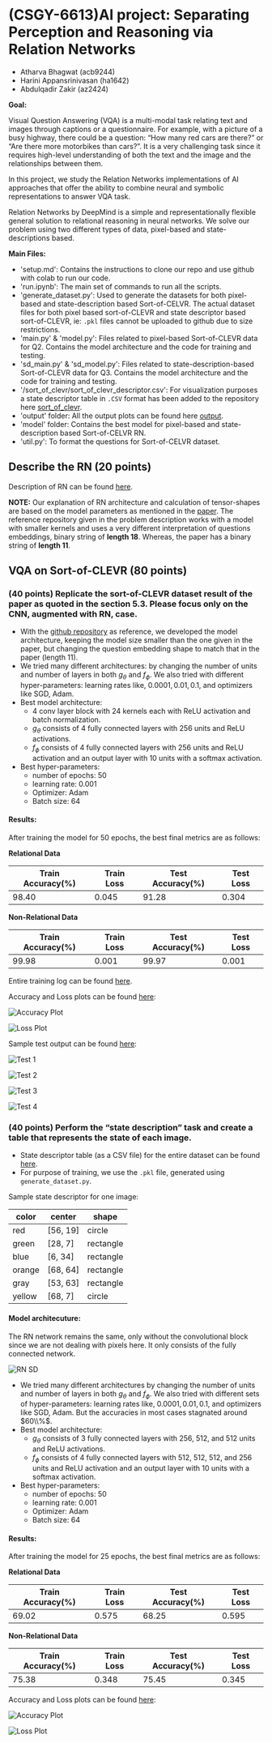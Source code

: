 # (CSGY-6613)AI project: Separating Perception and Reasoning via Relation Networks

- Atharva Bhagwat (acb9244)
- Harini Appansrinivasan (ha1642)
- Abdulqadir Zakir (az2424)

**Goal:**

Visual Question Answering (VQA) is a multi-modal task relating text and images through captions or a questionnaire. For example, with a picture of a busy highway, there could be a question: “How many red cars are there?” or “Are there more motorbikes than cars?”. It is a very challenging task since it requires high-level understanding of both the text and the image and the relationships between them.

In this project, we study the Relation Networks implementations of AI approaches that offer the ability to combine neural and symbolic representations to answer VQA task.

Relation Networks by DeepMind is a simple and representationally flexible general solution to relational reasoning in neural networks. We solve our problem using two different types of data, pixel-based and state-descriptions based.


**Main Files:**
- 'setup.md': Contains the instructions to clone our repo and use github with colab to run our code.
- 'run.ipynb': The main set of commands to run all the scripts.
- 'generate_dataset.py': Used to generate the datasets for both pixel-based and state-description based Sort-of-CELVR. The actual dataset files for both pixel based sort-of-CLEVR and state descriptor based sort-of-CLEVR, ie: `.pkl` files cannot be uploaded to github due to size restrictions. 
- 'main.py' & 'model.py': Files related to pixel-based Sort-of-CLEVR data for Q2. Contains the model architecture and the code for training and testing.
- 'sd_main.py' & 'sd_model.py': Files related to state-description-based Sort-of-CLEVR data for Q3. Contains the model architecture and the code for training and testing.
- '/sort_of_clevr/sort_of_clevr_descriptor.csv': For visualization purposes a state descriptor table in `.CSV` format has been added to the repository here [sort_of_clevr](https://github.com/atharva-bhagwat/CSGY-6613/tree/main/sort_of_clevr).
- 'output' folder: All the output plots can be found here [output](https://github.com/atharva-bhagwat/CSGY-6613/tree/main/output).
- 'model' folder: Contains the best model for pixel-based and state-description based Sort-of-CELVR RN.
- 'util.py': To format the questions for Sort-of-CELVR dataset.


## Describe the RN (20 points)

Description of RN can be found [here](https://github.com/atharva-bhagwat/CSGY-6613/blob/main/milestone1/milestone1.ipynb).

**NOTE:** Our explanation of RN architecture and calculation of tensor-shapes are based on the model parameters as mentioned in the [paper](https://arxiv.org/pdf/1706.01427.pdf). 
The reference repository given in the problem description works with a model with smaller kernels and uses a very different interpretation of questions embeddings, binary string of **length 18**. Whereas, the paper has a binary string of **length 11**.

## VQA on Sort-of-CLEVR (80 points)

### (40 points) Replicate the sort-of-CLEVR dataset result of the paper as quoted in the section 5.3. Please focus only on the CNN, augmented with RN, case.

- With the [github repository](https://github.com/kimhc6028/relational-networks) as reference, we developed the model architecture, keeping the model size smaller than the one given in the paper, but changing the question embedding shape to match that in the paper (length 11).
- We tried many different architectures: by changing the number of units and number of layers in both $g_\theta$ and $f_\phi$. We also tried with different hyper-parameters: learning rates like, $0.0001, 0.01, 0.1$, and optimizers like SGD, Adam.
- Best model architecture: 
  - 4 conv layer block with 24 kernels each with ReLU activation and batch normalization. 
  - $g_\theta$ consists of 4 fully connected layers with 256 units and ReLU activations. 
  - $f_\phi$ consists of 4 fully connected layers with 256 units and ReLU activation and an output layer with 10 units with a softmax activation.
- Best hyper-parameters:
  - number of epochs: 50
  - learning rate: $0.001$
  - Optimizer: Adam
  - Batch size: 64

#### Results:

After training the model for 50 epochs, the best final metrics are as follows:

**Relational Data**

| Train Accuracy(%) | Train Loss | Test Accuracy(%) | Test Loss |
|---|---|---|---|
| 98.40 | 0.045 | 91.28 | 0.304 |

**Non-Relational Data**

| Train Accuracy(%) | Train Loss | Test Accuracy(%) | Test Loss |
|---|---|---|---|
| 99.98 | 0.001 | 99.97 | 0.001 |


Entire training log can be found [here](https://github.com/atharva-bhagwat/CSGY-6613/blob/main/logs.txt).

Accuracy and Loss plots can be found [here](https://github.com/atharva-bhagwat/CSGY-6613/tree/main/output):

![Accuracy Plot](https://github.com/atharva-bhagwat/CSGY-6613/blob/main/output/acc.jpg)

![Loss Plot](https://github.com/atharva-bhagwat/CSGY-6613/blob/main/output/loss.jpg)

Sample test output can be found [here](https://github.com/atharva-bhagwat/CSGY-6613/tree/main/output):

![Test 1](https://github.com/atharva-bhagwat/CSGY-6613/blob/main/output/test_0.jpg)

![Test 2](https://github.com/atharva-bhagwat/CSGY-6613/blob/main/output/test_15.jpg)

![Test 3](https://github.com/atharva-bhagwat/CSGY-6613/blob/main/output/test_30.jpg)

![Test 4](https://github.com/atharva-bhagwat/CSGY-6613/blob/main/output/test_45.jpg)


### (40 points) Perform the “state description” task and create a table that represents the state of each image.

- State descriptor table (as a CSV file) for the entire dataset can be found [here](https://github.com/atharva-bhagwat/CSGY-6613/blob/main/sort_of_clevr/sort_of_clevr_descriptor.csv).
- For purpose of training, we use the `.pkl` file, generated using `generate_dataset.py`.

Sample state descriptor for one image:

| color | center | shape|
|---|---|---|
| red | [56, 19] | circle |
| green | [28, 7] | rectangle |
| blue | [6, 34] | rectangle |
| orange | [68, 64] | rectangle |
| gray | [53, 63] | rectangle |
| yellow | [68, 7] | circle |

#### Model architecuture:

The RN network remains the same, only without the convolutional block since we are not dealing with pixels here. It only consists of the fully connected network.

![RN SD](https://github.com/atharva-bhagwat/CSGY-6613/blob/main/docs/RN_sd.jpg)


- We tried many different architectures by changing the number of units and number of layers in both $g_\theta$ and $f_\phi$. We also tried with different sets of hyper-parameters: learning rates like, $0.0001, 0.01, 0.1$, and optimizers like SGD, Adam. But the accuracies in most cases stagnated around $60\\%$.   
- Best model architecture: 
  - $g_\theta$ consists of 3 fully connected layers with 256, 512, and 512 units and ReLU activations. 
  - $f_\phi$ consists of 4 fully connected layers with 512, 512, 512, and 256 units and ReLU activation and an output layer with 10 units with a softmax activation.
- Best hyper-parameters:
  - number of epochs: 50
  - learning rate: $0.001$
  - Optimizer: Adam
  - Batch size: 64

#### Results:

After training the model for 25 epochs, the best final metrics are as follows:

**Relational Data**

| Train Accuracy(%) | Train Loss | Test Accuracy(%) | Test Loss |
|---|---|---|---|
| 69.02 | 0.575 | 68.25 | 0.595 |

**Non-Relational Data**

| Train Accuracy(%) | Train Loss | Test Accuracy(%) | Test Loss |
|---|---|---|---|
| 75.38 | 0.348 | 75.45 | 0.345 |

Accuracy and Loss plots can be found [here](https://github.com/atharva-bhagwat/CSGY-6613/tree/main/output):

![Accuracy Plot](https://github.com/atharva-bhagwat/CSGY-6613/blob/main/output/acc_sd.jpg)

![Loss Plot](https://github.com/atharva-bhagwat/CSGY-6613/blob/main/output/loss_sd.jpg)
